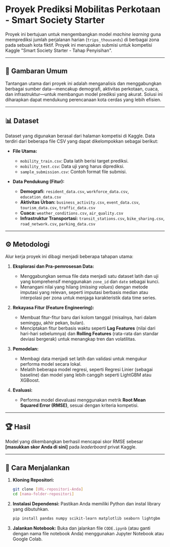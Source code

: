 # Proyek Prediksi Mobilitas Perkotaan - Smart Society Starter

Proyek ini bertujuan untuk mengembangkan model *machine learning* guna memprediksi jumlah perjalanan harian (`trips_thousands`) di berbagai zona pada sebuah kota fiktif. Proyek ini merupakan submisi untuk kompetisi Kaggle "Smart Society Starter - Tahap Penyisihan".

---

## 📖 Gambaran Umum

Tantangan utama dari proyek ini adalah menganalisis dan menggabungkan berbagai sumber data—mencakup demografi, aktivitas perkotaan, cuaca, dan infrastruktur—untuk membangun model prediksi yang akurat. Solusi ini diharapkan dapat mendukung perencanaan kota cerdas yang lebih efisien.

---

## 📊 Dataset

Dataset yang digunakan berasal dari halaman kompetisi di Kaggle. Data terdiri dari beberapa file CSV yang dapat dikelompokkan sebagai berikut:

* **File Utama:**
    * `mobility_train.csv`: Data latih berisi target prediksi.
    * `mobility_test.csv`: Data uji yang harus diprediksi.
    * `sample_submission.csv`: Contoh format file submisi.

* **Data Pendukung (Fitur):**
    * **Demografi:** `resident_data.csv`, `workforce_data.csv`, `education_data.csv`
    * **Aktivitas Urban:** `business_activity.csv`, `event_data.csv`, `tourism_data.csv`, `traffic_data.csv`
    * **Cuaca:** `weather_conditions.csv`, `air_quality.csv`
    * **Infrastruktur Transportasi:** `transit_stations.csv`, `bike_sharing.csv`, `road_network.csv`, `parking_data.csv`

---

## ⚙️ Metodologi

Alur kerja proyek ini dibagi menjadi beberapa tahapan utama:

1.  **Eksplorasi dan Pra-pemrosesan Data:**
    * Menggabungkan semua file data menjadi satu dataset latih dan uji yang komprehensif menggunakan `zone_id` dan `date` sebagai kunci.
    * Menangani nilai yang hilang (*missing values*) dengan metode imputasi yang relevan, seperti imputasi berbasis median atau interpolasi per zona untuk menjaga karakteristik data time series.

2.  **Rekayasa Fitur (Feature Engineering):**
    * Membuat fitur-fitur baru dari kolom tanggal (misalnya, hari dalam seminggu, akhir pekan, bulan).
    * Menciptakan fitur berbasis waktu seperti **Lag Features** (nilai dari hari-hari sebelumnya) dan **Rolling Features** (rata-rata dan standar deviasi bergerak) untuk menangkap tren dan volatilitas.

3.  **Pemodelan:**
    * Membagi data menjadi set latih dan validasi untuk mengukur performa model secara lokal.
    * Melatih beberapa model regresi, seperti Regresi Linier (sebagai baseline) dan model yang lebih canggih seperti LightGBM atau XGBoost.

4.  **Evaluasi:**
    * Performa model dievaluasi menggunakan metrik **Root Mean Squared Error (RMSE)**, sesuai dengan kriteria kompetisi.

---

## 🏆 Hasil

Model yang dikembangkan berhasil mencapai skor RMSE sebesar **[masukkan skor Anda di sini]** pada *leaderboard* privat Kaggle.

---

## 🚀 Cara Menjalankan

1.  **Kloning Repositori:**
    ```bash
    git clone [URL-repositori-Anda]
    cd [nama-folder-repositori]
    ```

2.  **Instalasi Dependensi:**
    Pastikan Anda memiliki Python dan instal library yang dibutuhkan.
    ```bash
    pip install pandas numpy scikit-learn matplotlib seaborn lightgbm
    ```

3.  **Jalankan Notebook:**
    Buka dan jalankan file `CODE.ipynb` (atau ganti dengan nama file notebook Anda) menggunakan Jupyter Notebook atau Google Colab.
